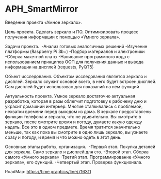 # APH_SmartMirror

Введение проекта «Умное зеркало».

 Цель проекта. Сделать зеркало и ПО.  Оптимизировать процесс получения информации с помощью «Умного зеркала».

 Задачи проекта. 
  -Анализ готовых аналогичных решений
  -Изучение платформы (Raspberry Pi 3b+)
  -Подбор материалов и электроники
  -Сборка макетной платы
  -Написание программного кода с использованием    принципов ООП для получения данных и вывода информации   на дисплей (requests, PyQT5)

 Объект исследования. Объектом исследования является зеркало и дисплей. Зеркало служит основой всего, в него будет встроен дисплей. Сам дисплей будет использован для показаний на нем функций

 Актуальность проекта. Умное зеркало достаточно актуальная разработка, которая в разы облегчит подготовку к рабочему дню и украсит домашний интерьер. Многие сталкивались с проблемой, нехватки времени перед выходом из дома. В зеркале предоставлены функции телефона и зеркала, что не удивительно. Вы смотрите в зеркало, после смотрите время и погоду, думаете какую одежду надеть. Все это в одном предмете. Время тратится значительно меньше, так как пока вы смотрите в одно лишь зеркало, вы узнаете сразу и погоду, и время и что можно одеть в этот день.
 
 Основные этапы работы, организация. 
  -Первый этап. Покупка деталей для зеркала. Само     зеркало и дисплей для его.
  -Второй этап. Сборка самого «Умного зеркала»
  -Третий этап. Программирование «Умного зеркала», его    функций.
  -Четвертый этап. Проверка функционала.

RoadMap: https://time.graphics/line/716311
